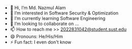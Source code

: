 - 👋 Hi, I’m Md. Nazmul Alam
- 👀 I’m interested in Software Security & Optimization
- 🌱 I’m currently learning Software Engineering
- 💞️ I’m looking to collaborate on ...
- 📫 How to reach me >> 2022831042@student.sust.edu
- 😄 Pronouns: He/His/Him
- ⚡ Fun fact: I even don't know 

<!---
nazmul11011/nazmul11011 is a ✨ special ✨ repository because its `README.md` (this file) appears on your GitHub profile.
You can click the Preview link to take a look at your changes.
--->
